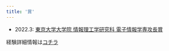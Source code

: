 ```yaml
---
title: '賞'
---
```


- 2022.3: [東京大学大学院 情報理工学研究科 電子情報学専攻長賞](https://www.i.u-tokyo.ac.jp/edu/course/ice)


経験詳細情報は[コチラ](https://sosuke.info/experiences)
